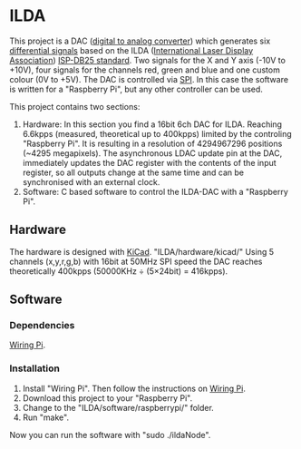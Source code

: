 # ILDA
This project is a DAC ([digital to analog converter](https://en.wikipedia.org/wiki/Digital-to-analog_converter)) which generates six [differential signals](https://en.wikipedia.org/wiki/Differential_signaling) based on the ILDA ([International Laser Display Association](http://www.laserist.org/)) [ISP-DB25 standard](http://www.laserist.org/StandardsDocs/ILDA_ISP99_rev002.pdf).
Two signals for the X and Y axis (-10V to +10V), four signals for the channels red, green and blue and one custom colour (0V to +5V).
The DAC is controlled via [SPI](https://en.wikipedia.org/wiki/Serial_Peripheral_Interface_Bus). In this case the software is written for a "Raspberry Pi", but any other controller can be used.

This project contains two sections:

1. Hardware: In this section you find a 16bit 6ch DAC for ILDA. Reaching 6.6kpps (measured, theoretical up to 400kpps) limited by the controling "Raspberry Pi". It is resulting in a resolution of 4294967296 positions (~4295 megapixels).
The asynchronous LDAC update pin at the DAC, immediately updates the DAC register with the contents of the input register, so all outputs change at the same time and can be synchronised with an external clock.
2. Software: C based software to control the ILDA-DAC with a "Raspberry Pi".

## Hardware
The hardware is designed with [KiCad](http://kicad-pcb.org/).
"ILDA/hardware/kicad/"
Using 5 channels (x,y,r,g,b) with 16bit at 50MHz SPI speed the DAC reaches theoretically 400kpps (50000KHz ÷ (5×24bit) = 416kpps).


## Software
### Dependencies
[Wiring Pi](http://wiringpi.com/).
### Installation
1. Install "Wiring Pi". Then follow the instructions on [Wiring Pi](http://wiringpi.com/).
2. Download this project to your "Raspberry Pi".
3. Change to the "ILDA/software/raspberrypi/" folder.
4. Run "make".

Now you can run the software with "sudo ./ildaNode".


